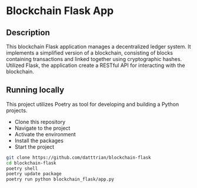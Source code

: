 # Blockchain Flask App

## Description

This blockchain Flask application manages a decentralized ledger system. It implements a simplified version of a blockchain, consisting of blocks containing transactions and linked together using cryptographic hashes. Utilized Flask, the application create a RESTful API for interacting with the blockchain.

## Running locally

This project utilizes Poetry as tool for developing and building a Python projects.

- Clone this repository
- Navigate to the project
- Activate the environment
- Install the packages
- Start the project

``` bash
git clone https://github.com/datttrian/blockchain-flask
cd blockchain-flask
poetry shell
poetry update package
poetry run python blockchain_flask/app.py
```
